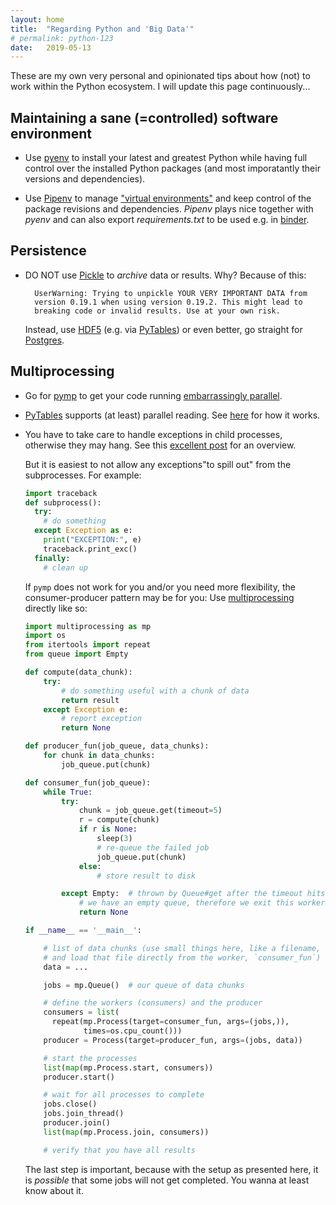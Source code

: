 ```yaml
---
layout: home
title:  "Regarding Python and 'Big Data'"
# permalink: python-123
date:   2019-05-13
---
```




<!-- ## General tips about using Python: -->

These are my own very personal and opinionated tips about how (not) to
work within the Python ecosystem.  I will update this page
continuously...

## Maintaining a sane (=controlled) software environment

* Use [pyenv](https://github.com/pyenv/pyenv) to install your latest
  and greatest Python while having full control over the installed
  Python packages (and most imporatantly their versions and
  dependencies).

* Use [Pipenv](https://pipenv.readthedocs.io/en/latest/) to manage
  ["virtual environments"][venv] and keep control of the package
  revisions and dependencies.  _Pipenv_ plays nice together with
  _pyenv_ and can also export _requirements.txt_ to be used e.g. in
  [binder](https://mybinder.org/).


## Persistence

* DO NOT use [Pickle][pickle] to _archive_ data or results.  Why?
  Because of this:

        UserWarning: Trying to unpickle YOUR VERY IMPORTANT DATA from
        version 0.19.1 when using version 0.19.2. This might lead to
        breaking code or invalid results. Use at your own risk.

    Instead, use [HDF5][hdf5] (e.g. via [PyTables][pytables]) or even
    better, go straight for [Postgres][postgres].


## Multiprocessing

* Go for [pymp][pymp] to get your code running [embarrassingly
  parallel][ep].

* [PyTables][pytables] supports (at least) parallel reading. See
  [here][pytables-parallel] for how it works.

<!-- * DO NOT use Python's -->
<!--   [warnings](https://docs.python.org/3/library/warnings.html) system -->
<!--   with _pymp_.  They do not like each other and child processes may -->
<!--   hang if they raise a warning, e.g. used together with -->
<!--   'simplefilter("error", ...)'. -->

* You have to take care to handle exceptions in child processes,
  otherwise they may hang.  See this [excellent
  post](https://stackoverflow.com/a/19929767/215431) for an overview.

  But it is easiest to not allow any exceptions"to spill out" from the
  subprocesses.  For example:

  ```python
  import traceback
  def subprocess():
    try:
      # do something
    except Exception as e:
      print("EXCEPTION:", e)
      traceback.print_exc()
    finally:
      # clean up
  ```

  If `pymp` does not work for you and/or you need more flexibility,
  the consumer-producer pattern may be for you: Use
  [multiprocessing][mp] directly like so:

  ```python
  import multiprocessing as mp
  import os
  from itertools import repeat
  from queue import Empty

  def compute(data_chunk):
      try:
          # do something useful with a chunk of data
          return result
      except Exception e:
          # report exception
          return None

  def producer_fun(job_queue, data_chunks):
      for chunk in data_chunks:
          job_queue.put(chunk)

  def consumer_fun(job_queue):
      while True:
          try:
              chunk = job_queue.get(timeout=5)
              r = compute(chunk)
              if r is None:
                  sleep(3)
                  # re-queue the failed job
                  job_queue.put(chunk)
              else:
                  # store result to disk

          except Empty:  # thrown by Queue#get after the timeout hits
              # we have an empty queue, therefore we exit this worker
              return None

  if __name__ == '__main__':

      # list of data chunks (use small things here, like a filename,
      # and load that file directly from the worker, `consumer_fun`)
      data = ...

      jobs = mp.Queue()  # our queue of data chunks

      # define the workers (consumers) and the producer
      consumers = list(
        repeat(mp.Process(target=consumer_fun, args=(jobs,)),
               times=os.cpu_count()))
      producer = Process(target=producer_fun, args=(jobs, data))

      # start the processes
      list(map(mp.Process.start, consumers))
      producer.start()

      # wait for all processes to complete
      jobs.close()
      jobs.join_thread()
      producer.join()
      list(map(mp.Process.join, consumers))

      # verify that you have all results
  ```

  The last step is important, because with the setup as presented
  here, it is *possible* that some jobs will not get completed.  You
  wanna at least know about it.


[mp]: https://docs.python.org/3.7/library/multiprocessing.html
[ep]: https://en.wikipedia.org/wiki/Embarrassingly_parallel
[hdf5]: https://en.wikipedia.org/wiki/Hierarchical_Data_Format
[pickle]: https://docs.python.org/3/library/pickle.html
[postgres]: https://www.postgresql.org/
[pymp]: https://github.com/classner/pymp
[pytables]: https://www.pytables.org/
[pytables-parallel]: https://www.pytables.org/cookbook/threading.html
[venv]: https://docs.python.org/3/tutorial/venv.html
